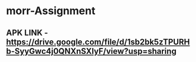 # morr-Assignment
## APK LINK - https://drive.google.com/file/d/1sb2bk5zTPURHb-SyyGwc4j0QNXnSXIyF/view?usp=sharing
